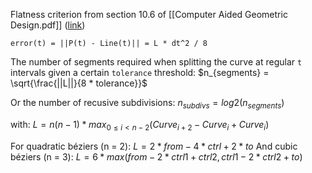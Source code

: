 
Flatness criterion from section 10.6 of [[Computer Aided Geometric Design.pdf]] ([link](https://scholarsarchive.byu.edu/cgi/viewcontent.cgi?article=1000&context=facpub#section.10.6))

```
error(t) = ||P(t) - Line(t)|| = L * dt^2 / 8
```

The number of segments required when splitting the curve at regular `t` intervals given a certain `tolerance` threshold:
$n_{segments} = \sqrt{\frac{||L||}{8 * tolerance}}$

Or the number of recusive subdivisions: $n_{subdivs} = log2(n_{segments})$

with: $L = n(n - 1) * max_{0 ≤ i < n-2}(Curve_{i+2} - Curve_{i} + Curve_{i})$

For quadratic béziers (n = 2): $L = 2 * from - 4 * ctrl + 2 * to$
And cubic béziers (n = 3): $L = 6 * max(from - 2 * ctrl1 + ctrl2, ctrl1 - 2 * ctrl2 + to)$
